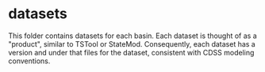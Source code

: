 # datasets #

This folder contains datasets for each basin.
Each dataset is thought of as a "product", similar to TSTool or StateMod.
Consequently, each dataset has a version and under that files for the dataset,
consistent with CDSS modeling conventions.
